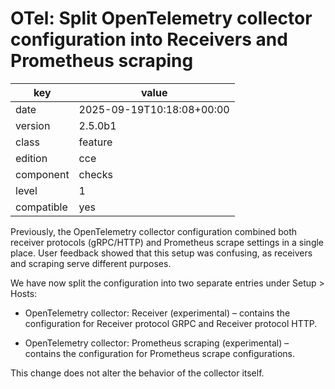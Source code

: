 [//]: # (werk v2)
# OTel: Split OpenTelemetry collector configuration into Receivers and Prometheus scraping

key        | value
---------- | ---
date       | 2025-09-19T10:18:08+00:00
version    | 2.5.0b1
class      | feature
edition    | cce
component  | checks
level      | 1
compatible | yes

Previously, the OpenTelemetry collector configuration combined both receiver protocols (gRPC/HTTP) and Prometheus scrape settings in a single place.
User feedback showed that this setup was confusing, as receivers and scraping serve different purposes.

We have now split the configuration into two separate entries under Setup > Hosts:

- OpenTelemetry collector: Receiver (experimental) – contains the configuration for Receiver protocol GRPC and Receiver protocol HTTP.

- OpenTelemetry collector: Prometheus scraping (experimental) – contains the configuration for Prometheus scrape configurations.

This change does not alter the behavior of the collector itself.

